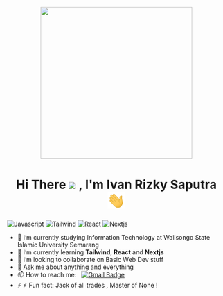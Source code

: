 <p align="Center" ><img src="https://camo.githubusercontent.com/3b7c592ede97b6138ffd4b1cc1541c2f3b11fd39/687474703a2f2f33312e6d656469612e74756d626c722e636f6d2f31376665613932306666333665663466356238373764353231366137616164392f74756d626c725f6d6f39786a65387a5a34317163626975666f315f313238302e676966" height="350px" width ="350px"></p>


<h1 align="Center">  Hi There <img src="https://media.giphy.com/media/WUlplcMpOCEmTGBtBW/giphy.gif" width="40px"> , I'm Ivan Rizky Saputra <img src="https://raw.githubusercontent.com/ABSphreak/ABSphreak/master/gifs/Hi.gif" width="40px" /> </h1>

![Javascript](https://img.shields.io/badge/Javascript-Beginer-yellow)
![Tailwind](https://img.shields.io/badge/Talwind-Beginer-brightgreen)
![React](https://img.shields.io/badge/React-Beginer-blue)
![Nextjs](https://img.shields.io/badge/Nextjs-Beginer-blueviolet)

- 🔭 I’m currently studying Information Technology at Walisongo State Islamic University Semarang
- 🌱 I’m currently learning **Tailwind**, **React** and **Nextjs**
- 👯 I’m looking to collaborate on Basic Web Dev stuff
- 💬 Ask me about anything and everything
- 📫 How to reach me: &nbsp;&nbsp;[![Gmail Badge](https://img.shields.io/badge/-Gmail-c14438?style=flat-square&logo=Gmail&logoColor=white&link=mailto:ivnriizky@gmail.com)](mailto:ivnriizky@gmail.com)
- ⚡ ⚡ Fun fact: Jack of all trades , Master of None !
